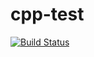 # cpp-test

[![Build Status](https://travis-ci.org/engelphi/cpp-test.svg?branch=master)](https://travis-ci.org/engelphi/cpp-test)

